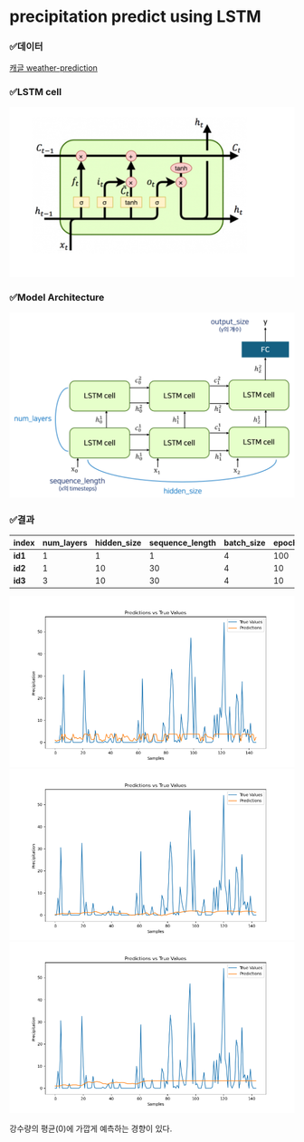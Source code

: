 # precipitation predict using LSTM

### ✅데이터
[캐글 weather-prediction](https://www.kaggle.com/datasets/ananthr1/weather-prediction)


### ✅LSTM cell
![LSTM cell](https://github.com/Soojeoong/precipitation_predict_LSTM/blob/main/lstm.png)


### ✅Model Architecture
![Stacked LSTM](https://github.com/Soojeoong/precipitation_predict_LSTM/blob/main/stack_lstm.png)


### ✅결과
|index|num_layers|hidden_size|sequence_length|batch_size|epochs|learning_rate|
|------|---------|-----------|---------------|----------|------|-------------|
|**id1**|1|1|1|4|100|0.001|
|**id2**|1|10|30|4|10|0.001|
|**id3**|3|10|30|4|10|0.001|

![id1](https://github.com/Soojeoong/precipitation_predict_LSTM/blob/main/test_results_id1.png)
![id2](https://github.com/Soojeoong/precipitation_predict_LSTM/blob/main/test_results_id2.png)
![id3](https://github.com/Soojeoong/precipitation_predict_LSTM/blob/main/test_results_id3.png)

강수량의 평균(0)에 가깝게 예측하는 경향이 있다.
